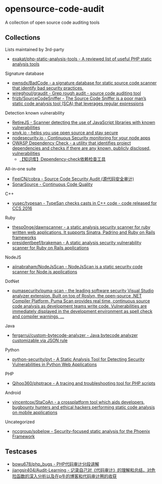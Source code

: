 # opensource-code-audit

A collection of open source code auditing tools

## Collections

Lists maintained by 3rd-party

* [exakat/php-static-analysis-tools - A reviewed list of useful PHP static analysis tools](https://github.com/exakat/php-static-analysis-tools)

Signature database

* [pwnsdx/BadCode - a signature database for static source code scanner that identify bad security practices.](https://github.com/pwnsdx/BadCode)
* [wireghoul/graudit - Grep rough audit - source code auditing tool](https://github.com/wireghoul/graudit)
* [frizb/SourceCodeSniffer - The Source Code Sniffer is a poor man’s static code analysis tool (SCA) that leverages regular expressions](https://github.com/frizb/SourceCodeSniffer)

Detection known vulnerability

* [RetireJS - Scanner detecting the use of JavaScript libraries with known vulnerabilities](https://github.com/RetireJS/retire.js)
* [snyk.io - helps you use open source and stay secure](https://snyk.io/)
* [nodesecurity.io - Continuous Security monitoring for your node apps](https://nodesecurity.io/)
* [OWASP Dependency Check - a utility that identifies project dependencies and checks if there are any known, publicly disclosed, vulnerabilities](https://www.owasp.org/index.php/OWASP_Dependency_Check)
  * [【知识库】Dependency-check依赖检查工具](https://mp.weixin.qq.com/s/j37Y1rpQphFFSoAtbzSnMQ)

All-in-one suite

* [FeeiCN/cobra - Source Code Security Audit (源代码安全审计) ](https://github.com/FeeiCN/cobra)
* [SonarSource - Continuous Code Quality](https://github.com/SonarSource/sonarqube)
  
C++

* [vusec/typesan - TypeSan checks casts in C++ code - code released for CCS 2016](https://github.com/vusec/typesan)

Ruby

* [thesp0nge/dawnscanner - a static analysis security scanner for ruby written web applications. It supports Sinatra, Padrino and Ruby on Rails frameworks](https://github.com/thesp0nge/dawnscanner)
* [presidentbeef/brakeman - A static analysis security vulnerability scanner for Ruby on Rails applications](https://github.com/presidentbeef/brakeman)

NodeJS

* [ajinabraham/NodeJsScan - NodeJsScan is a static security code scanner for Node.js applications](https://github.com/ajinabraham/NodeJsScan)

DotNet

* [pumasecurity/puma-scan - the leading software security Visual Studio analyzer extension. Built on top of Roslyn, the open-source .NET Compiler Platform, Puma Scan provides real time, continuous source code analysis as development teams write code. Vulnerabilities are immediately displayed in the development environment as spell check and compiler warnings, ...](https://github.com/pumasecurity/puma-scan)

Java

* [fergarrui/custom-bytecode-analyzer - Java bytecode analyzer customizable via JSON rule](https://github.com/fergarrui/custom-bytecode-analyzer)

Python

* [python-security/pyt - A Static Analysis Tool for Detecting Security Vulnerabilities in Python Web Applications](https://github.com/python-security/pyt)

PHP

* [Qihoo360/phptrace - A tracing and troubleshooting tool for PHP scripts](https://github.com/Qihoo360/phptrace)

Android

* [vincentcox/StaCoAn - a crossplatform tool which aids developers, bugbounty hunters and ethical hackers performing static code analysis on mobile applications](https://github.com/vincentcox/StaCoAn)

Uncategorized

* [nccgroup/sobelow - Security-focused static analysis for the Phoenix Framework](https://github.com/nccgroup/sobelow)

## Testcases

* [bowu678/php_bugs - PHP代码审计分段讲解](https://github.com/bowu678/php_bugs)
* [jiangsir404/Audit-Learning - 记录自己对《代码审计》的理解和总结，对危险函数的深入分析以及在p牛的博客和代码审计圈的收获](https://github.com/jiangsir404/Audit-Learning)


